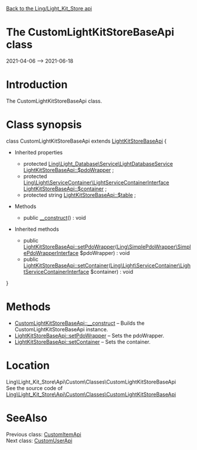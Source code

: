[Back to the Ling/Light_Kit_Store api](https://github.com/lingtalfi/Light_Kit_Store/blob/master/doc/api/Ling/Light_Kit_Store.md)



The CustomLightKitStoreBaseApi class
================
2021-04-06 --> 2021-06-18






Introduction
============

The CustomLightKitStoreBaseApi class.



Class synopsis
==============


class <span class="pl-k">CustomLightKitStoreBaseApi</span> extends [LightKitStoreBaseApi](https://github.com/lingtalfi/Light_Kit_Store/blob/master/doc/api/Ling/Light_Kit_Store/Api/Generated/Classes/LightKitStoreBaseApi.md)  {

- Inherited properties
    - protected [Ling\Light_Database\Service\LightDatabaseService](https://github.com/lingtalfi/Light_Database/blob/master/doc/api/Ling/Light_Database/Service/LightDatabaseService.md) [LightKitStoreBaseApi::$pdoWrapper](#property-pdoWrapper) ;
    - protected [Ling\Light\ServiceContainer\LightServiceContainerInterface](https://github.com/lingtalfi/Light/blob/master/doc/api/Ling/Light/ServiceContainer/LightServiceContainerInterface.md) [LightKitStoreBaseApi::$container](#property-container) ;
    - protected string [LightKitStoreBaseApi::$table](#property-table) ;

- Methods
    - public [__construct](https://github.com/lingtalfi/Light_Kit_Store/blob/master/doc/api/Ling/Light_Kit_Store/Api/Custom/Classes/CustomLightKitStoreBaseApi/__construct.md)() : void

- Inherited methods
    - public [LightKitStoreBaseApi::setPdoWrapper](https://github.com/lingtalfi/Light_Kit_Store/blob/master/doc/api/Ling/Light_Kit_Store/Api/Generated/Classes/LightKitStoreBaseApi/setPdoWrapper.md)([Ling\SimplePdoWrapper\SimplePdoWrapperInterface](https://github.com/lingtalfi/SimplePdoWrapper/blob/master/doc/api/Ling/SimplePdoWrapper/SimplePdoWrapperInterface.md) $pdoWrapper) : void
    - public [LightKitStoreBaseApi::setContainer](https://github.com/lingtalfi/Light_Kit_Store/blob/master/doc/api/Ling/Light_Kit_Store/Api/Generated/Classes/LightKitStoreBaseApi/setContainer.md)([Ling\Light\ServiceContainer\LightServiceContainerInterface](https://github.com/lingtalfi/Light/blob/master/doc/api/Ling/Light/ServiceContainer/LightServiceContainerInterface.md) $container) : void

}






Methods
==============

- [CustomLightKitStoreBaseApi::__construct](https://github.com/lingtalfi/Light_Kit_Store/blob/master/doc/api/Ling/Light_Kit_Store/Api/Custom/Classes/CustomLightKitStoreBaseApi/__construct.md) &ndash; Builds the CustomLightKitStoreBaseApi instance.
- [LightKitStoreBaseApi::setPdoWrapper](https://github.com/lingtalfi/Light_Kit_Store/blob/master/doc/api/Ling/Light_Kit_Store/Api/Generated/Classes/LightKitStoreBaseApi/setPdoWrapper.md) &ndash; Sets the pdoWrapper.
- [LightKitStoreBaseApi::setContainer](https://github.com/lingtalfi/Light_Kit_Store/blob/master/doc/api/Ling/Light_Kit_Store/Api/Generated/Classes/LightKitStoreBaseApi/setContainer.md) &ndash; Sets the container.





Location
=============
Ling\Light_Kit_Store\Api\Custom\Classes\CustomLightKitStoreBaseApi<br>
See the source code of [Ling\Light_Kit_Store\Api\Custom\Classes\CustomLightKitStoreBaseApi](https://github.com/lingtalfi/Light_Kit_Store/blob/master/Api/Custom/Classes/CustomLightKitStoreBaseApi.php)



SeeAlso
==============
Previous class: [CustomItemApi](https://github.com/lingtalfi/Light_Kit_Store/blob/master/doc/api/Ling/Light_Kit_Store/Api/Custom/Classes/CustomItemApi.md)<br>Next class: [CustomUserApi](https://github.com/lingtalfi/Light_Kit_Store/blob/master/doc/api/Ling/Light_Kit_Store/Api/Custom/Classes/CustomUserApi.md)<br>
